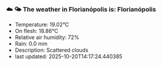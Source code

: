 ### ☁️ 🌤️  The weather in Florianópolis is: Florianópolis

- Temperature: 19.02°C
- On flesh: 18.86°C
- Relative air humidity: 72%
- Rain: 0.0 mm
- Description: Scattered clouds
- last updated: 2025-10-20T14:17:24.440385
